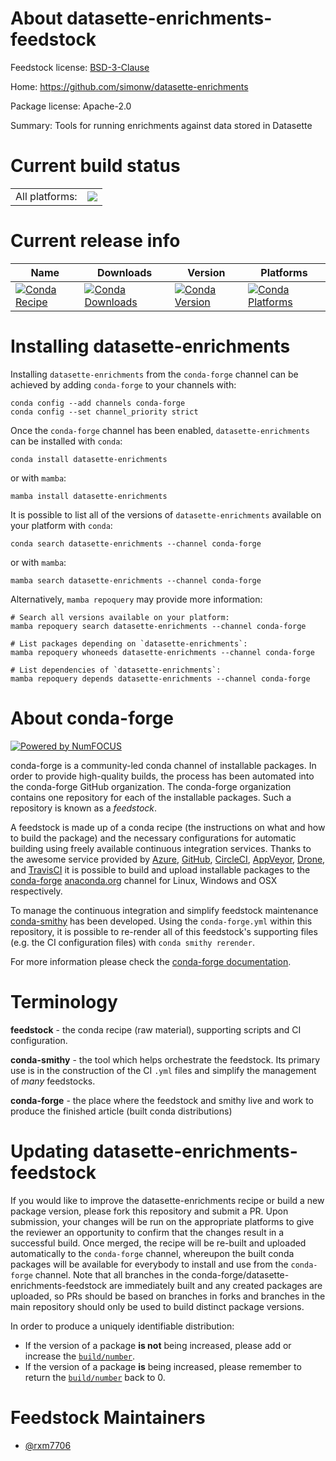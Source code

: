 About datasette-enrichments-feedstock
=====================================

Feedstock license: [BSD-3-Clause](https://github.com/conda-forge/datasette-enrichments-feedstock/blob/main/LICENSE.txt)

Home: https://github.com/simonw/datasette-enrichments

Package license: Apache-2.0

Summary: Tools for running enrichments against data stored in Datasette

Current build status
====================


<table><tr><td>All platforms:</td>
    <td>
      <a href="https://dev.azure.com/conda-forge/feedstock-builds/_build/latest?definitionId=21633&branchName=main">
        <img src="https://dev.azure.com/conda-forge/feedstock-builds/_apis/build/status/datasette-enrichments-feedstock?branchName=main">
      </a>
    </td>
  </tr>
</table>

Current release info
====================

| Name | Downloads | Version | Platforms |
| --- | --- | --- | --- |
| [![Conda Recipe](https://img.shields.io/badge/recipe-datasette--enrichments-green.svg)](https://anaconda.org/conda-forge/datasette-enrichments) | [![Conda Downloads](https://img.shields.io/conda/dn/conda-forge/datasette-enrichments.svg)](https://anaconda.org/conda-forge/datasette-enrichments) | [![Conda Version](https://img.shields.io/conda/vn/conda-forge/datasette-enrichments.svg)](https://anaconda.org/conda-forge/datasette-enrichments) | [![Conda Platforms](https://img.shields.io/conda/pn/conda-forge/datasette-enrichments.svg)](https://anaconda.org/conda-forge/datasette-enrichments) |

Installing datasette-enrichments
================================

Installing `datasette-enrichments` from the `conda-forge` channel can be achieved by adding `conda-forge` to your channels with:

```
conda config --add channels conda-forge
conda config --set channel_priority strict
```

Once the `conda-forge` channel has been enabled, `datasette-enrichments` can be installed with `conda`:

```
conda install datasette-enrichments
```

or with `mamba`:

```
mamba install datasette-enrichments
```

It is possible to list all of the versions of `datasette-enrichments` available on your platform with `conda`:

```
conda search datasette-enrichments --channel conda-forge
```

or with `mamba`:

```
mamba search datasette-enrichments --channel conda-forge
```

Alternatively, `mamba repoquery` may provide more information:

```
# Search all versions available on your platform:
mamba repoquery search datasette-enrichments --channel conda-forge

# List packages depending on `datasette-enrichments`:
mamba repoquery whoneeds datasette-enrichments --channel conda-forge

# List dependencies of `datasette-enrichments`:
mamba repoquery depends datasette-enrichments --channel conda-forge
```


About conda-forge
=================

[![Powered by
NumFOCUS](https://img.shields.io/badge/powered%20by-NumFOCUS-orange.svg?style=flat&colorA=E1523D&colorB=007D8A)](https://numfocus.org)

conda-forge is a community-led conda channel of installable packages.
In order to provide high-quality builds, the process has been automated into the
conda-forge GitHub organization. The conda-forge organization contains one repository
for each of the installable packages. Such a repository is known as a *feedstock*.

A feedstock is made up of a conda recipe (the instructions on what and how to build
the package) and the necessary configurations for automatic building using freely
available continuous integration services. Thanks to the awesome service provided by
[Azure](https://azure.microsoft.com/en-us/services/devops/), [GitHub](https://github.com/),
[CircleCI](https://circleci.com/), [AppVeyor](https://www.appveyor.com/),
[Drone](https://cloud.drone.io/welcome), and [TravisCI](https://travis-ci.com/)
it is possible to build and upload installable packages to the
[conda-forge](https://anaconda.org/conda-forge) [anaconda.org](https://anaconda.org/)
channel for Linux, Windows and OSX respectively.

To manage the continuous integration and simplify feedstock maintenance
[conda-smithy](https://github.com/conda-forge/conda-smithy) has been developed.
Using the ``conda-forge.yml`` within this repository, it is possible to re-render all of
this feedstock's supporting files (e.g. the CI configuration files) with ``conda smithy rerender``.

For more information please check the [conda-forge documentation](https://conda-forge.org/docs/).

Terminology
===========

**feedstock** - the conda recipe (raw material), supporting scripts and CI configuration.

**conda-smithy** - the tool which helps orchestrate the feedstock.
                   Its primary use is in the construction of the CI ``.yml`` files
                   and simplify the management of *many* feedstocks.

**conda-forge** - the place where the feedstock and smithy live and work to
                  produce the finished article (built conda distributions)


Updating datasette-enrichments-feedstock
========================================

If you would like to improve the datasette-enrichments recipe or build a new
package version, please fork this repository and submit a PR. Upon submission,
your changes will be run on the appropriate platforms to give the reviewer an
opportunity to confirm that the changes result in a successful build. Once
merged, the recipe will be re-built and uploaded automatically to the
`conda-forge` channel, whereupon the built conda packages will be available for
everybody to install and use from the `conda-forge` channel.
Note that all branches in the conda-forge/datasette-enrichments-feedstock are
immediately built and any created packages are uploaded, so PRs should be based
on branches in forks and branches in the main repository should only be used to
build distinct package versions.

In order to produce a uniquely identifiable distribution:
 * If the version of a package **is not** being increased, please add or increase
   the [``build/number``](https://docs.conda.io/projects/conda-build/en/latest/resources/define-metadata.html#build-number-and-string).
 * If the version of a package **is** being increased, please remember to return
   the [``build/number``](https://docs.conda.io/projects/conda-build/en/latest/resources/define-metadata.html#build-number-and-string)
   back to 0.

Feedstock Maintainers
=====================

* [@rxm7706](https://github.com/rxm7706/)

